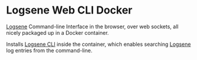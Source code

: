 # Logsene Web CLI Docker
[Logsene](http://sematext.com/logsene) Command-line Interface in the browser, over web sockets, 
all nicely packaged up in a Docker container.

Installs [Logsene CLI](https://github.com/sematext/logsene-cli) inside the container, 
which enables searching [Logsene](http://sematext.com/logsene) log entries from the command-line.
